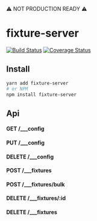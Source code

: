 ⚠️ NOT PRODUCTION READY ⚠️

# fixture-server

[![Build Status](https://travis-ci.com/DevSide/fixture-server.svg?branch=master)](https://travis-ci.com/DevSide/fixture-server)
[![Coverage Status](https://coveralls.io/repos/github/DevSide/fixture-server/badge.svg?branch=master)](https://coveralls.io/github/DevSide/fixture-server?branch=master)

## Install

```bash
yarn add fixture-server
# or NPM
npm install fixture-server
```

## Api

#### GET /\_\_\_config

#### PUT /\_\_\_config

#### DELETE /\_\_\_config

#### POST /\_\_\_fixtures

#### POST /\_\_\_fixtures/bulk

#### DELETE /\_\_\_fixtures/:id

#### DELETE /\_\_\_fixtures
